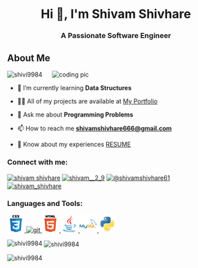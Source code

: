 <h1 align="center">Hi 👋, I'm Shivam Shivhare</h1>
<h3 align="center">A Passionate Software Engineer</h3>

<h2 align="left"> About Me </h2>


<img align="right" alt="coding pic" width="400" src="https://camo.githubusercontent.com/19db51af5f90f1b152bc0b9078f5fe97053955be5074f03f17019c70345bdcdb/68747470733a2f2f6d69726f2e6d656469756d2e636f6d2f6d61782f313336302f302a37513379765349765f7430696f4a2d5a2e676966" >

<p align="left"> <img src="https://komarev.com/ghpvc/?username=shivi9984&label=Profile%20views&color=0e75b6&style=flat" alt="shivi9984" /> </p>

- 🌱 I’m currently learning **Data Structures**

- 👨‍💻 All of my projects are available at [My Portfolio](https://shivi9984.github.io/Shivam-Portfolio/)

- 💬 Ask me about **Programming Problems**

- 📫 How to reach me **shivamshivhare666@gmail.com**

- 📄 Know about my experiences [RESUME](https://drive.google.com/file/d/1fHEc-dGyl1Fl3ifCqyeXNftbOGejdCka/view?usp=drive_link)

<h3 align="left">Connect with me:</h3>
<p align="left">
<a href="https://linkedin.com/in/shivam shivhare" target="blank"><img align="center" src="https://raw.githubusercontent.com/rahuldkjain/github-profile-readme-generator/master/src/images/icons/Social/linked-in-alt.svg" alt="shivam shivhare" height="30" width="40" /></a>
<a href="https://instagram.com/shivam__2_9" target="blank"><img align="center" src="https://raw.githubusercontent.com/rahuldkjain/github-profile-readme-generator/master/src/images/icons/Social/instagram.svg" alt="shivam__2_9" height="30" width="40" /></a>
<a href="https://www.hackerrank.com/@shivamshivhare61" target="blank"><img align="center" src="https://raw.githubusercontent.com/rahuldkjain/github-profile-readme-generator/master/src/images/icons/Social/hackerrank.svg" alt="@shivamshivhare61" height="30" width="40" /></a>
<a href="https://www.leetcode.com/shivam_shivhare" target="blank"><img align="center" src="https://raw.githubusercontent.com/rahuldkjain/github-profile-readme-generator/master/src/images/icons/Social/leet-code.svg" alt="shivam_shivhare" height="30" width="40" /></a>
</p>

<h3 align="left">Languages and Tools:</h3>
<p align="left"> <a href="https://www.w3schools.com/css/" target="_blank" rel="noreferrer"> <img src="https://raw.githubusercontent.com/devicons/devicon/master/icons/css3/css3-original-wordmark.svg" alt="css3" width="40" height="40"/> </a> <a href="https://git-scm.com/" target="_blank" rel="noreferrer"> <img src="https://www.vectorlogo.zone/logos/git-scm/git-scm-icon.svg" alt="git" width="40" height="40"/> </a> <a href="https://www.w3.org/html/" target="_blank" rel="noreferrer"> <img src="https://raw.githubusercontent.com/devicons/devicon/master/icons/html5/html5-original-wordmark.svg" alt="html5" width="40" height="40"/> </a> <a href="https://www.java.com" target="_blank" rel="noreferrer"> <img src="https://raw.githubusercontent.com/devicons/devicon/master/icons/java/java-original.svg" alt="java" width="40" height="40"/> </a> <a href="https://www.mysql.com/" target="_blank" rel="noreferrer"> <img src="https://raw.githubusercontent.com/devicons/devicon/master/icons/mysql/mysql-original-wordmark.svg" alt="mysql" width="40" height="40"/> </a> <a href="https://www.python.org" target="_blank" rel="noreferrer"> <img src="https://raw.githubusercontent.com/devicons/devicon/master/icons/python/python-original.svg" alt="python" width="40" height="40"/> </a> </p>

<p><img align="left" src="https://github-readme-stats.vercel.app/api/top-langs?username=shivi9984&show_icons=true&locale=en&layout=compact" alt="shivi9984" /></p>

<p>&nbsp;<img align="center" src="https://github-readme-stats.vercel.app/api?username=shivi9984&show_icons=true&locale=en" alt="shivi9984" /></p>

<p><img align="center" src="https://github-readme-streak-stats.herokuapp.com/?user=shivi9984&" alt="shivi9984" /></p>
